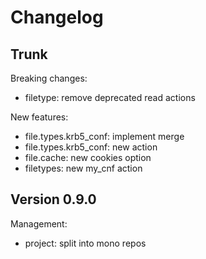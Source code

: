 
# Changelog

## Trunk

Breaking changes:
* filetype: remove deprecated read actions

New features:
* file.types.krb5_conf: implement merge
* file.types.krb5_conf: new action
* file.cache: new cookies option
* filetypes: new my_cnf action

## Version 0.9.0

Management:
* project: split into mono repos
